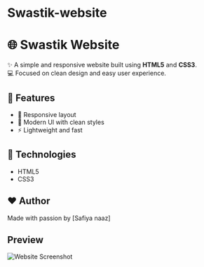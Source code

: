 # Swastik-website
# 🌐 Swastik Website  

✨ A simple and responsive website built using **HTML5** and **CSS3**.  
💻 Focused on clean design and easy user experience.  

## 🚀 Features  
- 📱 Responsive layout  
- 🎨 Modern UI with clean styles  
- ⚡ Lightweight and fast  

## 📂 Technologies  
- HTML5  
- CSS3  

## ❤️ Author  
Made with passion by [Safiya naaz]
## Preview
![Website Screenshot](Screenshot.png)


